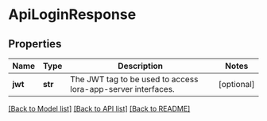 # ApiLoginResponse

## Properties
Name | Type | Description | Notes
------------ | ------------- | ------------- | -------------
**jwt** | **str** | The JWT tag to be used to access lora-app-server interfaces. | [optional] 

[[Back to Model list]](../README.md#documentation-for-models) [[Back to API list]](../README.md#documentation-for-api-endpoints) [[Back to README]](../README.md)


